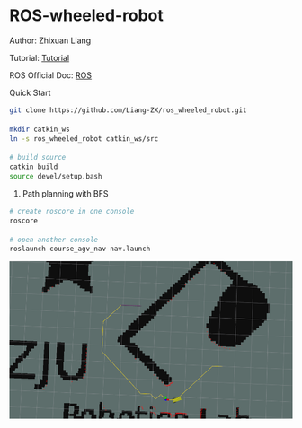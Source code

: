 # ROS-wheeled-robot

Author: Zhixuan Liang

Tutorial: [Tutorial](document/)

ROS Official Doc: [ROS](http://wiki.ros.org/ROS/Tutorials/InstallingandConfiguringROSEnvironment)

Quick Start

```bash
git clone https://github.com/Liang-ZX/ros_wheeled_robot.git

mkdir catkin_ws
ln -s ros_wheeled_robot catkin_ws/src

# build source
catkin build
source devel/setup.bash
```

1. Path planning with BFS

```bash
# create roscore in one console
roscore 

# open another console
roslaunch course_agv_nav nav.launch
```

![bfs_img](document/images/results/bfs.png)
